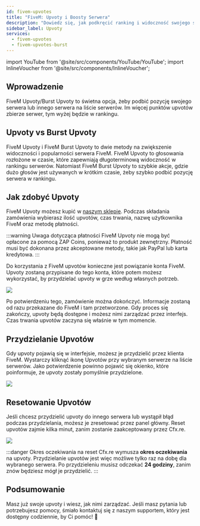 ```yaml
---
id: fivem-upvotes
title: "FiveM: Upvoty i Boosty Serwera"
description: "Dowiedz się, jak podkręcić ranking i widoczność swojego serwera FiveM dzięki upvotom, by zyskać długoterminową lub szybką popularność → Sprawdź teraz"
sidebar_label: Upvoty
services:
  - fivem-upvotes
  - fivem-upvotes-burst
---
```


import YouTube from '@site/src/components/YouTube/YouTube';
import InlineVoucher from '@site/src/components/InlineVoucher';

## Wprowadzenie

FiveM Upvoty/Burst Upvoty to świetna opcja, żeby podbić pozycję swojego serwera lub innego serwera na liście serwerów. Im więcej punktów upvotów zbierze serwer, tym wyżej będzie w rankingu.

<YouTube videoId="H-bdMJTQkSM" imageSrc="https://screensaver01.zap-hosting.com/index.php/s/3NafFXm8AdQoyWM/preview" title="Zdobądź FiveM Upvoty SZYBKO!" description="Wolisz zobaczyć coś na żywo, żeby lepiej ogarnąć temat? Mamy to! Zanurz się w naszym wideo, które wszystko Ci wyjaśni. Niezależnie czy się spieszysz, czy po prostu lubisz chłonąć info w najbardziej angażujący sposób!"/>



## Upvoty vs Burst Upvoty

FiveM Upvoty i FiveM Burst Upvoty to dwie metody na zwiększenie widoczności i popularności serwera FiveM. FiveM Upvoty to głosowania rozłożone w czasie, które zapewniają długoterminową widoczność w rankingu serwerów. Natomiast FiveM Burst Upvoty to szybkie akcje, gdzie dużo głosów jest używanych w krótkim czasie, żeby szybko podbić pozycję serwera w rankingu.



## Jak zdobyć Upvoty

FiveM Upvoty możesz kupić w [naszym sklepie](https://zap-hosting.com/en/shop/product/fivem-upvotes/). Podczas składania zamówienia wybierasz ilość upvotów, czas trwania, nazwę użytkownika FiveM oraz metodę płatności. 

:::warning Uwaga dotycząca płatności
FiveM Upvoty nie mogą być opłacone za pomocą ZAP Coins, ponieważ to produkt zewnętrzny. Płatność musi być dokonana przez akceptowane metody, takie jak PayPal lub karta kredytowa.
:::

Do korzystania z FiveM upvotów konieczne jest powiązanie konta FiveM. Upvoty zostaną przypisane do tego konta, które potem możesz wykorzystać, by przydzielać upvoty w grze według własnych potrzeb. 

![](https://screensaver01.zap-hosting.com/index.php/s/2fT6CyCfzo4wEe5/download)


Po potwierdzeniu tego, zamówienie można dokończyć. Informacje zostaną od razu przekazane do FiveM i tam przetworzone. Gdy proces się zakończy, upvoty będą dostępne i możesz nimi zarządzać przez interfejs. Czas trwania upvotów zaczyna się właśnie w tym momencie. 



## Przydzielanie Upvotów

Gdy upvoty pojawią się w interfejsie, możesz je przydzielić przez klienta FiveM. Wystarczy kliknąć ikonę Upvotów przy wybranym serwerze na liście serwerów. 
Jako potwierdzenie powinno pojawić się okienko, które poinformuje, że upvoty zostały pomyślnie przydzielone.

![](https://screensaver01.zap-hosting.com/index.php/s/onkKXJGpWoGYWa2/download)



## Resetowanie Upvotów

Jeśli chcesz przydzielić upvoty do innego serwera lub wystąpił błąd podczas przydzielania, możesz je zresetować przez panel główny. Reset upvotów zajmie kilka minut, zanim zostanie zaakceptowany przez Cfx.re. 

![](https://screensaver01.zap-hosting.com/index.php/s/LjcYptAkZ6dfH8Y/preview)

:::danger Okres oczekiwania na reset
Cfx.re wymusza **okres oczekiwania** na upvoty. Przydzielanie upvotów jest więc możliwe tylko raz na dobę dla wybranego serwera. Po przydzieleniu musisz odczekać **24 godziny**, zanim znów będziesz mógł je przydzielić. 
:::




## Podsumowanie

Masz już swoje upvoty i wiesz, jak nimi zarządzać. Jeśli masz pytania lub potrzebujesz pomocy, śmiało kontaktuj się z naszym supportem, który jest dostępny codziennie, by Ci pomóc! 🙂

<InlineVoucher />